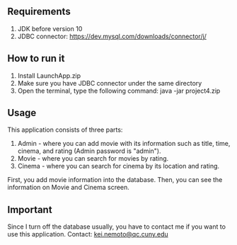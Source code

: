 ## Requirements

1. JDK before version 10
2. JDBC connector: https://dev.mysql.com/downloads/connector/j/

## How to run it

1) Install LaunchApp.zip 
2) Make sure you have JDBC connector under the same directory
3) Open the terminal, type the following command:
java -jar project4.zip

## Usage

This application consists of three parts:
1) Admin - where you can add movie with its information such as title, time, cinema, and rating (Admin password is "admin").
2) Movie - where you can search for movies by rating. 
3) Cinema - where you can search for cinema by its location and rating.

First, you add movie information into the database. Then, you can see the information on Movie and Cinema screen.

## Important

Since I turn off the database usually, you have to contact me if you want to use this application.
Contact: kei.nemoto@qc.cuny.edu
